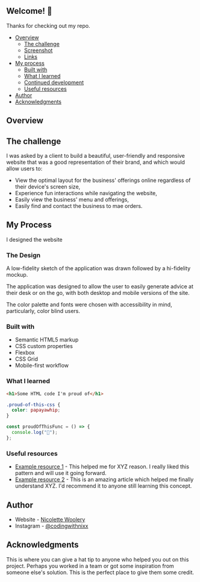 ## Welcome! 👋

Thanks for checking out my repo.

- [Overview](#overview)
  - [The challenge](#the-challenge)
  - [Screenshot](#screenshot)
  - [Links](#links)
- [My process](#my-process)
  - [Built with](#built-with)
  - [What I learned](#what-i-learned)
  - [Continued development](#continued-development)
  - [Useful resources](#useful-resources)
- [Author](#author)
- [Acknowledgments](#acknowledgments)

## Overview

## The challenge

I was asked by a client to build a beautiful, user-friendly and responsive website that was a good representation of their brand, and which would allow users to:

- View the optimal layout for the business' offerings online regardless of their device's screen size,
- Experience fun interactions while navigating the website,
- Easily view the business' menu and offerings,
- Easily find and contact the business to mae orders.

## My Process

I designed the website

### The Design

A low-fidelity sketch of the application was drawn followed by a hi-fidelity mockup.

The application was designed to allow the user to easily generate advice at their desk or on the go, with both desktop and mobile versions of the site.

The color palette and fonts were chosen with accessibility in mind, particularly, color blind users.

### Built with

- Semantic HTML5 markup
- CSS custom properties
- Flexbox
- CSS Grid
- Mobile-first workflow

### What I learned

```html
<h1>Some HTML code I'm proud of</h1>
```

```css
.proud-of-this-css {
  color: papayawhip;
}
```

```js
const proudOfThisFunc = () => {
  console.log("🎉");
};
```

### Useful resources

- [Example resource 1](https://www.example.com) - This helped me for XYZ reason. I really liked this pattern and will use it going forward.
- [Example resource 2](https://www.example.com) - This is an amazing article which helped me finally understand XYZ. I'd recommend it to anyone still learning this concept.

## Author

- Website - [Nicolette Woolery](https://www.nicolettewoolery.com)
- Instagram - [@codingwithnixx](https://www.twitter.com/codingwithnixx)

## Acknowledgments

This is where you can give a hat tip to anyone who helped you out on this project. Perhaps you worked in a team or got some inspiration from someone else's solution. This is the perfect place to give them some credit.
